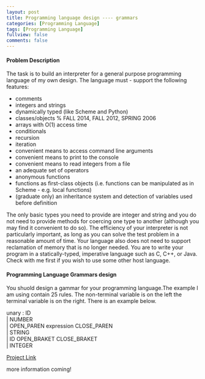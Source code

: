 ```yaml
---
layout: post
title: Programming language design ---- grammars
categories: [Programming Language]
tags: [Programming Language]
fullview: false
comments: false
---
```

#### Problem Description
The task is to build an interpreter for a general purpose programming language of my own design. The language must - support the following features:

- comments
- integers and strings
- dynamically typed (like Scheme and Python)
- classes/objects % FALL 2014, FALL 2012, SPRING 2006
- arrays with O(1) access time
- conditionals
- recursion
- iteration
- convenient means to access command line arguments
- convenient means to print to the console
- convenient means to read integers from a file
- an adequate set of operators
- anonymous functions
- functions as first-class objects (i.e. functions can be manipulated as in Scheme - e.g. local functions)
- (graduate only) an inheritance system and detection of variables used before definition

The only basic types you need to provide are integer and string and you do not need to provide methods for coercing one type to another (although you may find it convenient to do so). The efficiency of your interpreter is not particularly important, as long as you can solve the test problem in a reasonable amount of time. Your language also does not need to support reclamation of memory that is no longer needed. You are to write your program in a statically-typed, imperative language such as C, C++, or Java. Check with me first if you wish to use some other host language.
#### Programming Language Grammars design
You shuold design a gammar for your programming language.The example I am using contain 25 rules. The non-terminal variable is on the left the terminal variable is on the right. There is an example below.

unary : ID
<br>
			| NUMBER
<br>
			| OPEN_PAREN expression CLOSE_PAREN
<br>
			| STRING
<br>
			| ID OPEN_BRAKET CLOSE_BRAKET
<br>
			| INTEGER


[Project Link](https://github.com/scao7/cs403)

more information coming!
